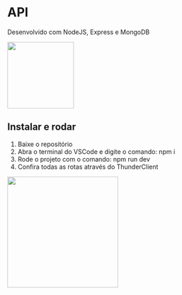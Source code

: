 <h1>API</h1>
<p>Desenvolvido com NodeJS, Express e MongoDB</p>

<img src="https://www.shawndsilva.com/public/assets/images/jXAvz9h.png" height="150px">
<h2>Instalar e rodar</h2>

1. Baixe o repositório
2. Abra o terminal do VSCode e digite o comando: npm i
3. Rode o projeto com o comando: npm run dev
4. Confira todas as rotas através do ThunderClient

<img src="https://i.redd.it/3et8gyh218i91.gif" height="250px">
